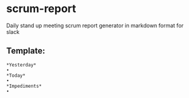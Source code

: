 # scrum-report

Daily stand up meeting scrum report generator in markdown format for slack

## Template:

```text
*Yesterday*
•
*Today*
•
*Impediments*
•
```
